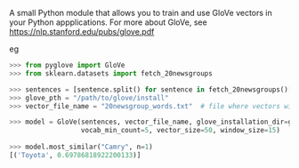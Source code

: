 A small Python module that allows you to train and use GloVe vectors in your Python appplications. For more about GloVe, see https://nlp.stanford.edu/pubs/glove.pdf

eg

```Python
>>> from pyglove import GloVe
>>> from sklearn.datasets import fetch_20newsgroups

>>> sentences = [sentence.split() for sentence in fetch_20newsgroups()['data']]
>>> glove_pth = "/path/to/glove/install"
>>> vector_file_name = "20newsgroup_words.txt"  # file where vectors will be stored

>>> model = GloVe(sentences, vector_file_name, glove_installation_dir=glove_pth, 
                  vocab_min_count=5, vector_size=50, window_size=15)
              
>>> model.most_similar("Camry", n=1)
[('Toyota', 0.69786818922200133)]

```
